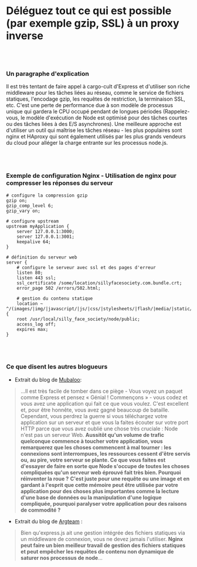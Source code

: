 # Déléguez tout ce qui est possible (par exemple gzip, SSL) à un proxy inverse

<br/><br/>

### Un paragraphe d'explication

Il est très tentant de faire appel à cargo-cult d'Express et d'utiliser son riche middleware pour les tâches liées au réseau, comme le service de fichiers statiques, l'encodage gzip, les requêtes de restriction, la terminaison SSL, etc. C'est une perte de performance due à son modèle de processus unique qui gardera le CPU occupé pendant de longues périodes (Rappelez-vous, le modèle d'exécution de Node est optimisé pour des tâches courtes ou des tâches liées à des E/S asynchrones). Une meilleure approche est d'utiliser un outil qui maîtrise les tâches réseau - les plus populaires sont nginx et HAproxy qui sont également utilisés par les plus grands vendeurs du cloud pour alléger la charge entrante sur les processus node.js.

<br/><br/>

### Exemple de configuration Nginx - Utilisation de nginx pour compresser les réponses du serveur

```nginx
# configure la compression gzip
gzip on;
gzip_comp_level 6;
gzip_vary on;

# configure upstream
upstream myApplication {
    server 127.0.0.1:3000;
    server 127.0.0.1:3001;
    keepalive 64;
}

# définition du serveur web
server {
    # configure le serveur avec ssl et des pages d'erreur
    listen 80;
    listen 443 ssl;
    ssl_certificate /some/location/sillyfacesociety.com.bundle.crt;
    error_page 502 /errors/502.html;

    # gestion du contenu statique
    location ~ ^/(images/|img/|javascript/|js/|css/|stylesheets/|flash/|media/|static/|robots.txt|humans.txt|favicon.ico) {
    root /usr/local/silly_face_society/node/public;
    access_log off;
    expires max;
}
```

<br/><br/>

### Ce que disent les autres blogueurs

* Extrait du blog de [Mubaloo](http://mubaloo.com/best-practices-deploying-node-js-applications):
> …Il est très facile de tomber dans ce piège - Vous voyez un paquet comme Express et pensez « Génial ! Commençons » - vous codez et vous avez une application qui fait ce que vous voulez. C'est excellent et, pour être honnête, vous avez gagné beaucoup de bataille. Cependant, vous perdrez la guerre si vous téléchargez votre application sur un serveur et que vous la faites écouter sur votre port HTTP parce que vous avez oublié une chose très cruciale : Node n'est pas un serveur Web. **Aussitôt qu'un volume de trafic quelconque commence à toucher votre application, vous remarquerez que les choses commencent à mal tourner : les connexions sont interrompues, les ressources cessent d'être servis ou, au pire, votre serveur se plante. Ce que vous faites est d'essayer de faire en sorte que Node s'occupe de toutes les choses compliquées qu'un serveur web éprouvé fait très bien. Pourquoi réinventer la roue ?**
> **C'est juste pour une requête ou une image et en gardant à l'esprit que cette mémoire peut être utilisée par votre application pour des choses plus importantes comme la lecture d'une base de données ou la manipulation d'une logique compliquée, pourquoi paralyser votre application pour des raisons de commodité ?**

* Extrait du blog de [Argteam](http://blog.argteam.com/coding/hardening-node-js-for-production-part-2-using-nginx-to-avoid-node-js-load) :
> Bien qu'express.js ait une gestion intégrée des fichiers statiques via un middleware de connexion, vous ne devez jamais l'utiliser. **Nginx peut faire un bien meilleur travail de gestion des fichiers statiques et peut empêcher les requêtes de contenu non dynamique de saturer nos processus de node**…
